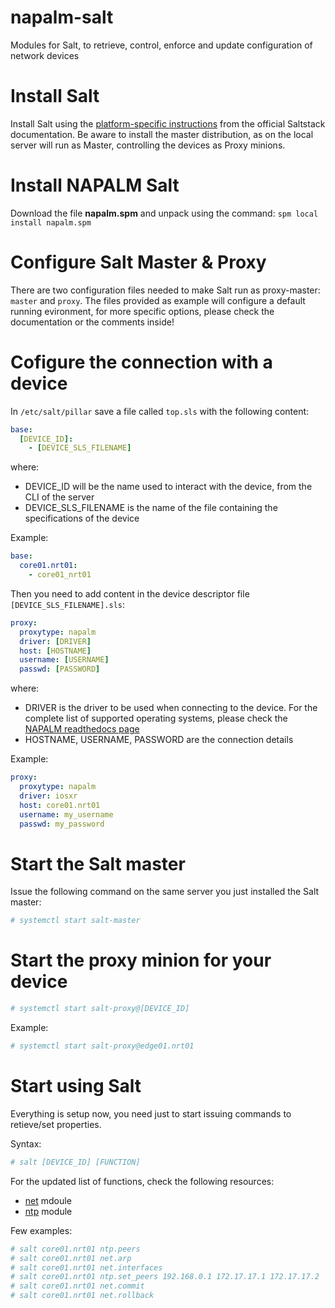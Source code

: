 # napalm-salt
Modules for Salt, to retrieve, control, enforce and update configuration of network devices

Install Salt
============

Install Salt using the [platform-specific instructions](https://docs.saltstack.com/en/latest/topics/installation/#platform-specific-installation-instructions) from the official Saltstack documentation.
Be aware to install the master distribution, as on the local server will run as Master, controlling the devices as Proxy minions.

Install NAPALM Salt
===================

Download the file __napalm.spm__ and unpack using the command: ```spm local install napalm.spm```


Configure Salt Master & Proxy
=============================

There are two configuration files needed to make Salt run as proxy-master: ```master``` and ```proxy```. The files provided as example will configure a default running evironment, for more specific options, please check the documentation or the comments inside!

Cofigure the connection with a device
======================================

In ```/etc/salt/pillar``` save a file called ```top.sls``` with the following content:

```yaml
base:
  [DEVICE_ID]:
    - [DEVICE_SLS_FILENAME]
```

where:

  - DEVICE_ID will be the name used to interact with the device, from the CLI of the server
  - DEVICE_SLS_FILENAME is the name of the file containing the specifications of the device

Example:

```yaml
base:
  core01.nrt01:
    - core01_nrt01
```

Then you need to add content in the device descriptor file ```[DEVICE_SLS_FILENAME].sls```:

```yaml
proxy:
  proxytype: napalm
  driver: [DRIVER]
  host: [HOSTNAME]
  username: [USERNAME]
  passwd: [PASSWORD]
```

where:

  - DRIVER is the driver to be used when connecting to the device. For the complete list of supported operating systems, please check the [NAPALM readthedocs page](http://napalm.readthedocs.org/en/latest/#supported-network-operating-systems)
  - HOSTNAME, USERNAME, PASSWORD are the connection details

Example:

```yaml
proxy:
  proxytype: napalm
  driver: iosxr
  host: core01.nrt01
  username: my_username
  passwd: my_password
```

Start the Salt master
=======================

Issue the following command on the same server you just installed the Salt master:

```bash
# systemctl start salt-master
```

Start the proxy minion for your device
======================================

```bash
# systemctl start salt-proxy@[DEVICE_ID]
```

Example:

```bash
# systemctl start salt-proxy@edge01.nrt01
```

Start using Salt
================

Everything is setup now, you need just to start issuing commands to retieve/set properties.

Syntax:

```bash
# salt [DEVICE_ID] [FUNCTION]
```

For the updated list of functions, check the following resources:
  - [net](https://docs.saltstack.com/en/develop/ref/modules/all/salt.modules.napalm_network.html#module-salt.modules.napalm_network) mdoule
  - [ntp](https://docs.saltstack.com/en/develop/ref/modules/all/salt.modules.napalm_ntp.html#module-salt.modules.napalm_ntp) module

Few examples:

```bash
# salt core01.nrt01 ntp.peers
# salt core01.nrt01 net.arp
# salt core01.nrt01 net.interfaces
# salt core01.nrt01 ntp.set_peers 192.168.0.1 172.17.17.1 172.17.17.2
# salt core01.nrt01 net.commit
# salt core01.nrt01 net.rollback
```
